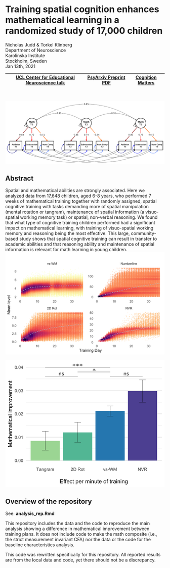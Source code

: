 
# Training spatial cognition enhances mathematical learning in a randomized study of 17,000 children



Nicholas Judd & Torkel Klinberg <br>
Department of Neuroscience <br>
Karolinska Institute <br>
Stockholm, Sweden <br>
Jan 13th, 2021 <br>

| [UCL Center for Educational Neuroscience talk](https://www.youtube.com/watch?v=hSxlmVWxZnA) | [PsyArxiv Preprint PDF](https://psyarxiv.com/z3pb7/) | [Cognition Matters](https://cognitionmatters.org/) |  
| :---:   | :-: | :-: |

<br>

![Vektor_measuremod](figs/Vektor_measuremod_strict.png)



## Abstract 
Spatial and mathematical abilities are strongly associated. Here we analyzed data from 17,648 children, aged 6-8 years, who performed 7 weeks of mathematical training together with randomly assigned, spatial cognitive training with tasks demanding more of spatial manipulation (mental rotation or tangram), maintenance of spatial information (a visuo-spatial working memory task) or spatial, non-verbal reasoning. We found that what type of cognitive training children performed had a significant impact on mathematical learning, with training of visuo-spatial working memory and reasoning being the most effective. This large, community-based study shows that spatial cognitive training can result in transfer to academic abilities and that reasoning ability and maintenance of spatial information is relevant for math learning in young children.
<br>
![Fig_curvs](figs/tcurvs.png)

![Fig3](figs/Fig3.png)


## Overview of the repository

See: **analysis_rep.Rmd**

This repository includes the data and the code to reproduce the main analysis showing a difference in mathematical improvement between training plans. It does not include code to make the math composite (i.e., the strict measurement invariant CFA) nor the data or the code for the baseline characteristics analysis. 

This code was rewritten specifically for this repository. All reported results are from the local data and code, yet there should not be a discrepancy.



